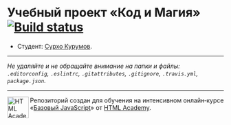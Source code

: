 # Учебный проект «Код и Магия» [![Build status][travis-image]][travis-url]

* Студент: [Сурхо Курумов](https://up.htmlacademy.ru/javascript/9/user/227974).

---

_Не удаляйте и не обращайте внимание на папки и файлы:_<br>
_`.editorconfig`, `.eslintrc`, `.gitattributes`, `.gitignore`, `.travis.yml`, `package.json`._

---

<a href="https://htmlacademy.ru/intensive/javascript"><img align="left" width="50" height="50" title="HTML Academy" src="https://up.htmlacademy.ru/static/img/intensive/javascript/logo-for-github.svg"></a>

Репозиторий создан для обучения на интенсивном онлайн‑курсе «[Базовый JavaScript](https://htmlacademy.ru/intensive/javascript)» от [HTML Academy](https://htmlacademy.ru).

[travis-image]: https://travis-ci.org/htmlacademy-javascript/227974-code-and-magick.svg?branch=master
[travis-url]: https://travis-ci.org/htmlacademy-javascript/227974-code-and-magick
